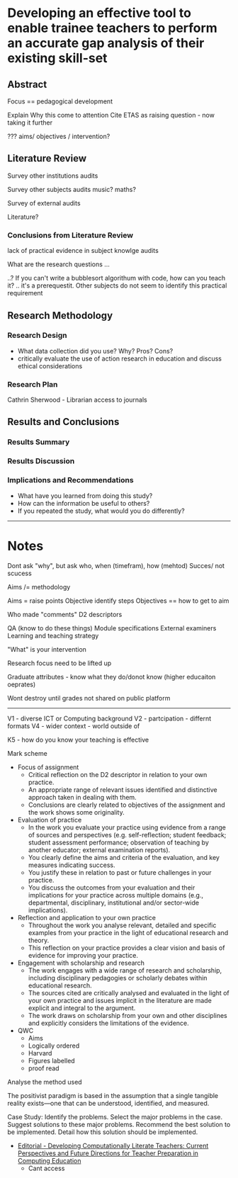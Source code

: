 # Developing an effective tool to enable trainee teachers to perform an accurate gap analysis of their existing skill-set

## Abstract

Focus == pedagogical development


Explain Why this come to attention
Cite ETAS as raising question - now taking it further


??? aims/ objectives / intervention?


## Literature Review

Survey other institutions audits

Survey other subjects audits
    music? maths?

Survey of external audits

Literature?

### Conclusions from Literature Review 

lack of practical evidence in subject knowlge audits

What are the research questions ...

..? If you can't write a bubblesort algorithum with code, how can you teach it? .. it's a prerequestit. Other subjects do not seem to identify this practical requirement

## Research Methodology

### Research Design

* What data collection did you use? Why? Pros? Cons?
* critically evaluate the use of action research in education and discuss ethical considerations

### Research Plan

Cathrin Sherwood - Librarian access to journals


## Results and Conclusions

### Results Summary

### Results Discussion


### Implications and Recommendations
* What have you learned from doing this study?
* How can the information be useful to others?
* If you repeated the study, what would you do differently?

---

Notes
=====

Dont ask "why", but ask who, when (timefram), how (mehtod)
Succes/ not scucess

Aims /= methodology

Aims = raise points
Objective identify steps
Objectives == how to get to aim

Who made "comments" D2 descriptors

QA (know to do these things)
Module specifications
External examiners
Learning and teaching strategy

"What" is your intervention

Research focus need to be lifted up

Graduate attributes - know what they do/donot know (higher educaiton oeprates)


Wont destroy until grades
not shared on public platform


---


V1 - diverse
    ICT or Computing background
V2 - partcipation - differnt formats
V4 - wider context - world outside of

K5 - how do you know your teaching is effective


Mark scheme
* Focus of assignment
    * Critical reflection on the D2 descriptor in relation to your own practice.
    * An appropriate range of relevant issues identified and distinctive approach taken in dealing with them.
    * Conclusions are clearly related to objectives of the assignment and the work shows some originality.
* Evaluation of practice
    * In the work you evaluate your practice using evidence from a range of sources and perspectives (e.g. self-reflection; student feedback; student assessment performance; observation of teaching by another educator; external examination reports). 
    * You clearly define the aims and criteria of the evaluation, and key measures indicating success. 
    * You justify these in relation to past or future challenges in your practice. 
    * You discuss the outcomes from your evaluation and their implications for your practice across multiple domains (e.g., departmental, disciplinary, institutional and/or sector-wide implications).
* Reflection and application to your own practice
    * Throughout the work you analyse relevant, detailed and specific examples from your practice in the light of educational research and theory. 
    * This reflection on your practice provides a clear vision and basis of evidence for improving your practice. 
* Engagement with scholarship and research
    * The work engages with a wide range of research and scholarship, including disciplinary pedagogies or scholarly debates within educational research. 
    * The sources cited are critically analysed and evaluated in the light of your own practice and issues implicit in the literature are made explicit and integral to the argument.
    * The work draws on scholarship from your own and other disciplines and explicitly considers the limitations of the evidence.
* QWC
    * Aims
    * Logically ordered
    * Harvard
    * Figures labelled
    * proof read

Analyse the method used


The positivist paradigm is based in the assumption that a single tangible reality exists—one that can be understood, identified, and measured.

Case Study: Identify the problems.
Select the major problems in the case.
Suggest solutions to these major problems.
Recommend the best solution to be implemented.
Detail how this solution should be implemented.



* [Editorial - Developing Computationally Literate Teachers: Current Perspectives and Future Directions for Teacher Preparation in Computing Education](https://www.learntechlib.org/p/184602/)
    * Cant access
